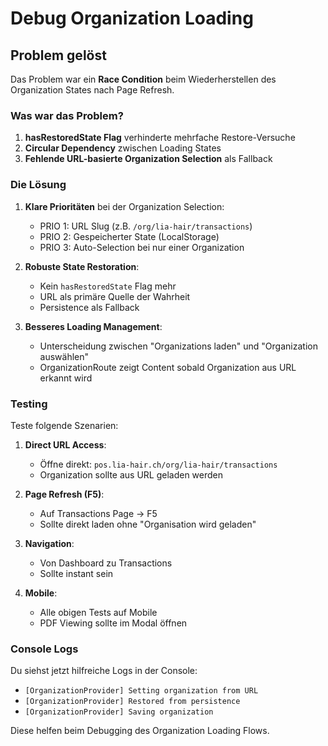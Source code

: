 # Debug Organization Loading

## Problem gelöst

Das Problem war ein **Race Condition** beim Wiederherstellen des Organization States nach Page Refresh.

### Was war das Problem?

1. **hasRestoredState Flag** verhinderte mehrfache Restore-Versuche
2. **Circular Dependency** zwischen Loading States
3. **Fehlende URL-basierte Organization Selection** als Fallback

### Die Lösung

1. **Klare Prioritäten** bei der Organization Selection:
   - PRIO 1: URL Slug (z.B. `/org/lia-hair/transactions`)
   - PRIO 2: Gespeicherter State (LocalStorage)
   - PRIO 3: Auto-Selection bei nur einer Organization

2. **Robuste State Restoration**:
   - Kein `hasRestoredState` Flag mehr
   - URL als primäre Quelle der Wahrheit
   - Persistence als Fallback

3. **Besseres Loading Management**:
   - Unterscheidung zwischen "Organizations laden" und "Organization auswählen"
   - OrganizationRoute zeigt Content sobald Organization aus URL erkannt wird

### Testing

Teste folgende Szenarien:

1. **Direct URL Access**:
   - Öffne direkt: `pos.lia-hair.ch/org/lia-hair/transactions`
   - Organization sollte aus URL geladen werden

2. **Page Refresh (F5)**:
   - Auf Transactions Page → F5
   - Sollte direkt laden ohne "Organisation wird geladen"

3. **Navigation**:
   - Von Dashboard zu Transactions
   - Sollte instant sein

4. **Mobile**:
   - Alle obigen Tests auf Mobile
   - PDF Viewing sollte im Modal öffnen

### Console Logs

Du siehst jetzt hilfreiche Logs in der Console:
- `[OrganizationProvider] Setting organization from URL`
- `[OrganizationProvider] Restored from persistence`
- `[OrganizationProvider] Saving organization`

Diese helfen beim Debugging des Organization Loading Flows.